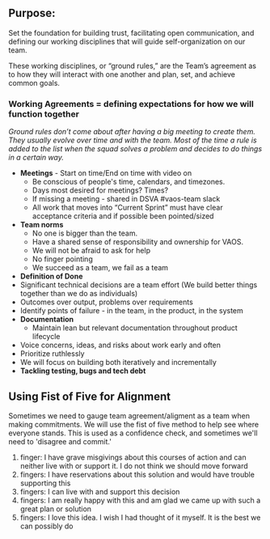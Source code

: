 ## Purpose: 
Set the foundation for building trust, facilitating open communication, and defining our working disciplines that will guide self-organization on our team. 

These working disciplines, or “ground rules,” are the Team’s agreement as to how they will interact with one another and plan, set, and achieve common goals.

### Working Agreements = defining expectations for how we will function together
_Ground rules don’t come about after having a big meeting to create them. They usually evolve over time and with the team. Most of the time a rule is added to the list when the squad solves a problem and decides to do things in a certain way._

- **Meetings** - Start on time/End on time with video on
  - Be conscious of people's time, calendars, and timezones.
  - Days most desired for meetings? Times?
  - If missing a meeting - shared in DSVA #vaos-team slack
  - All work that moves into “Current Sprint” must have clear acceptance criteria and if possible been pointed/sized
- **Team norms**
  - No one is bigger than the team. 
  - Have a shared sense of responsibility and ownership for VAOS. 
  - We will not be afraid to ask for help
  - No finger pointing
  - We succeed as a team, we fail as a team
- **Definition of Done**
- Significant technical decisions are a team effort (We build better things together than we do as individuals)
- Outcomes over output, problems over requirements
- Identify points of failure - in the team, in the product, in the system
- **Documentation**
  - Maintain lean but relevant documentation throughout product lifecycle
- Voice concerns, ideas, and risks about work early and often
- Prioritize ruthlessly
- We will focus on building both iteratively and incrementally
- **Tackling testing, bugs and tech debt**

## Using Fist of Five for Alignment
Sometimes we need to gauge team agreement/aligment as a team when making commitments. We will use the fist of five method to help see where everyone stands. This is used as a confidence check, and sometimes we'll need to 'disagree and commit.' 
1. finger: I have grave misgivings about this courses of action and can neither live with or support it. I do not think we should move forward
2. fingers: I have reservations about this solution and would have trouble supporting this 
3. fingers: I can live with and support this decision
4. fingers: I am really happy with this and am glad we came up with such a great plan or solution
5. fingers: I love this idea. I wish I had thought of it myself. It is the best we can possibly do
